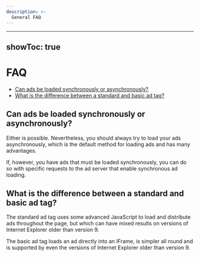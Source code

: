 ```yaml
---
description: >-
  General FAQ
---
```

---
showToc: true
---

# FAQ

* [Can ads be loaded synchronously or asynchronously?](#can-ads-be-loaded-synchronously-or-asynchronously-synch)
* [What is the difference between a standard and basic ad tag?](#what-is-the-difference-between-a-standard-and-basic-ad-tag-basic-standard)

## Can ads be loaded synchronously or asynchronously?

Either is possible. Nevertheless, you should always try to load your ads asynchronously, which is the default method for loading ads and has many advantages. 

If, however, you have ads that must be loaded synchronously, you can do so with specific requests to the ad server that enable synchronous ad loading.

## What is the difference between a standard and basic ad tag?

The standard ad tag uses some advanced JavaScript to load and distribute ads throughout the page, but which can have mixed results on versions of Internet Explorer older than version 9.

The basic ad tag loads an ad directly into an IFrame, is simpler all round and is supported by even the versions of Internet Explorer older than version 9.
